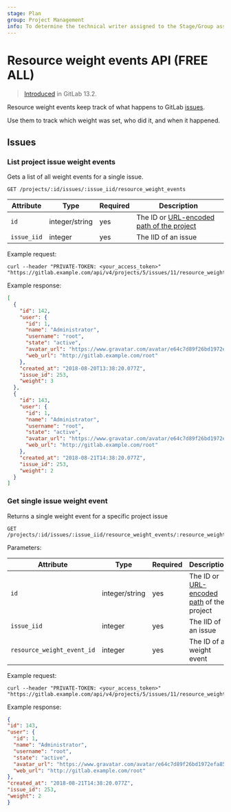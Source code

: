 ```yaml
---
stage: Plan
group: Project Management
info: To determine the technical writer assigned to the Stage/Group associated with this page, see https://handbook.gitlab.com/handbook/product/ux/technical-writing/#assignments
---
```


# Resource weight events API **(FREE ALL)**

> [Introduced](https://gitlab.com/gitlab-org/gitlab/-/merge_requests/32542) in GitLab 13.2.

Resource weight events keep track of what happens to GitLab [issues](../user/project/issues/index.md).

Use them to track which weight was set, who did it, and when it happened.

## Issues

### List project issue weight events

Gets a list of all weight events for a single issue.

```plaintext
GET /projects/:id/issues/:issue_iid/resource_weight_events
```

| Attribute   | Type           | Required | Description                                                                     |
| ----------- | -------------- | -------- | ------------------------------------------------------------------------------- |
| `id`        | integer/string | yes      | The ID or [URL-encoded path of the project](rest/index.md#namespaced-path-encoding) |
| `issue_iid` | integer        | yes      | The IID of an issue                                                             |

Example request:

```shell
curl --header "PRIVATE-TOKEN: <your_access_token>" "https://gitlab.example.com/api/v4/projects/5/issues/11/resource_weight_events"
```

Example response:

```json
[
  {
    "id": 142,
    "user": {
      "id": 1,
      "name": "Administrator",
      "username": "root",
      "state": "active",
      "avatar_url": "https://www.gravatar.com/avatar/e64c7d89f26bd1972efa854d13d7dd61?s=80&d=identicon",
      "web_url": "http://gitlab.example.com/root"
    },
    "created_at": "2018-08-20T13:38:20.077Z",
    "issue_id": 253,
    "weight": 3
  },
  {
    "id": 143,
    "user": {
      "id": 1,
      "name": "Administrator",
      "username": "root",
      "state": "active",
      "avatar_url": "https://www.gravatar.com/avatar/e64c7d89f26bd1972efa854d13d7dd61?s=80&d=identicon",
      "web_url": "http://gitlab.example.com/root"
    },
    "created_at": "2018-08-21T14:38:20.077Z",
    "issue_id": 253,
    "weight": 2
  }
]
```

### Get single issue weight event

Returns a single weight event for a specific project issue

```plaintext
GET /projects/:id/issues/:issue_iid/resource_weight_events/:resource_weight_event_id
```

Parameters:

| Attribute                     | Type           | Required | Description                                                                     |
| ----------------------------- | -------------- | -------- | ------------------------------------------------------------------------------- |
| `id`                          | integer/string | yes      | The ID or [URL-encoded path](rest/index.md#namespaced-path-encoding) of the project |
| `issue_iid`                   | integer        | yes      | The IID of an issue                                                             |
| `resource_weight_event_id`    | integer        | yes      | The ID of a weight event                                                     |

Example request:

```shell
curl --header "PRIVATE-TOKEN: <your_access_token>" "https://gitlab.example.com/api/v4/projects/5/issues/11/resource_weight_events/143"
```

Example response:

```json
{
"id": 143,
"user": {
  "id": 1,
  "name": "Administrator",
  "username": "root",
  "state": "active",
  "avatar_url": "https://www.gravatar.com/avatar/e64c7d89f26bd1972efa854d13d7dd61?s=80&d=identicon",
  "web_url": "http://gitlab.example.com/root"
},
"created_at": "2018-08-21T14:38:20.077Z",
"issue_id": 253,
"weight": 2
}
```
